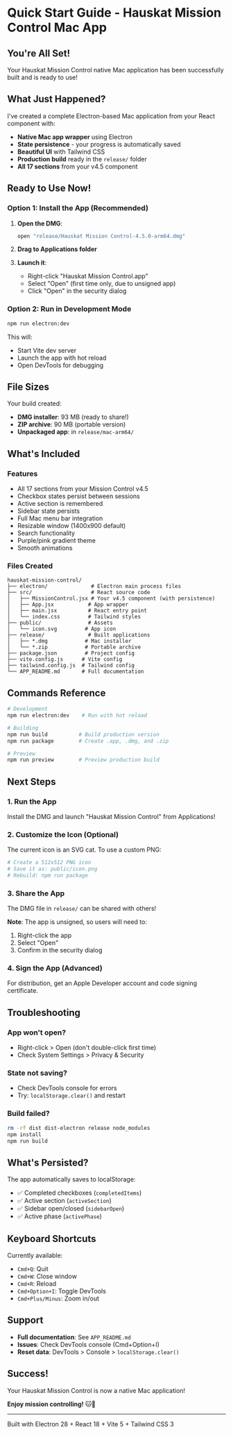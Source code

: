 # Quick Start Guide - Hauskat Mission Control Mac App

## You're All Set!

Your Hauskat Mission Control native Mac application has been successfully built and is ready to use!

## What Just Happened?

I've created a complete Electron-based Mac application from your React component with:

- **Native Mac app wrapper** using Electron
- **State persistence** - your progress is automatically saved
- **Beautiful UI** with Tailwind CSS
- **Production build** ready in the `release/` folder
- **All 17 sections** from your v4.5 component

## Ready to Use Now!

### Option 1: Install the App (Recommended)

1. **Open the DMG**:
   ```bash
   open "release/Hauskat Mission Control-4.5.0-arm64.dmg"
   ```

2. **Drag to Applications folder**

3. **Launch it**:
   - Right-click "Hauskat Mission Control.app"
   - Select "Open" (first time only, due to unsigned app)
   - Click "Open" in the security dialog

### Option 2: Run in Development Mode

```bash
npm run electron:dev
```

This will:
- Start Vite dev server
- Launch the app with hot reload
- Open DevTools for debugging

## File Sizes

Your build created:
- **DMG installer**: 93 MB (ready to share!)
- **ZIP archive**: 90 MB (portable version)
- **Unpackaged app**: in `release/mac-arm64/`

## What's Included

### Features
- All 17 sections from your Mission Control v4.5
- Checkbox states persist between sessions
- Active section is remembered
- Sidebar state persists
- Full Mac menu bar integration
- Resizable window (1400x900 default)
- Search functionality
- Purple/pink gradient theme
- Smooth animations

### Files Created
```
hauskat-mission-control/
├── electron/              # Electron main process files
├── src/                   # React source code
│   ├── MissionControl.jsx # Your v4.5 component (with persistence)
│   ├── App.jsx           # App wrapper
│   ├── main.jsx          # React entry point
│   └── index.css         # Tailwind styles
├── public/               # Assets
│   └── icon.svg         # App icon
├── release/              # Built applications
│   ├── *.dmg            # Mac installer
│   └── *.zip            # Portable archive
├── package.json         # Project config
├── vite.config.js      # Vite config
├── tailwind.config.js  # Tailwind config
└── APP_README.md       # Full documentation
```

## Commands Reference

```bash
# Development
npm run electron:dev    # Run with hot reload

# Building
npm run build          # Build production version
npm run package        # Create .app, .dmg, and .zip

# Preview
npm run preview        # Preview production build
```

## Next Steps

### 1. Run the App
Install the DMG and launch "Hauskat Mission Control" from Applications!

### 2. Customize the Icon (Optional)
The current icon is an SVG cat. To use a custom PNG:

```bash
# Create a 512x512 PNG icon
# Save it as: public/icon.png
# Rebuild: npm run package
```

### 3. Share the App
The DMG file in `release/` can be shared with others!

**Note**: The app is unsigned, so users will need to:
1. Right-click the app
2. Select "Open"
3. Confirm in the security dialog

### 4. Sign the App (Advanced)
For distribution, get an Apple Developer account and code signing certificate.

## Troubleshooting

### App won't open?
- Right-click > Open (don't double-click first time)
- Check System Settings > Privacy & Security

### State not saving?
- Check DevTools console for errors
- Try: `localStorage.clear()` and restart

### Build failed?
```bash
rm -rf dist dist-electron release node_modules
npm install
npm run build
```

## What's Persisted?

The app automatically saves to localStorage:
- ✅ Completed checkboxes (`completedItems`)
- ✅ Active section (`activeSection`)
- ✅ Sidebar open/closed (`sidebarOpen`)
- ✅ Active phase (`activePhase`)

## Keyboard Shortcuts

Currently available:
- `Cmd+Q`: Quit
- `Cmd+W`: Close window
- `Cmd+R`: Reload
- `Cmd+Option+I`: Toggle DevTools
- `Cmd+Plus/Minus`: Zoom in/out

## Support

- **Full documentation**: See `APP_README.md`
- **Issues**: Check DevTools console (Cmd+Option+I)
- **Reset data**: DevTools > Console > `localStorage.clear()`

## Success!

Your Hauskat Mission Control is now a native Mac application!

**Enjoy mission controlling!** 🐱🚀

---

Built with Electron 28 + React 18 + Vite 5 + Tailwind CSS 3

